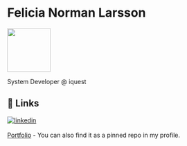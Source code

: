 
# Felicia Norman Larsson
<img src="https://github.com/felicianorman/gif/blob/main/de5c9bbc320f1d3d711a17d5c87d5d31.gif" width="100px" height="100px"/>

System Developer @ iquest

## 🔗 Links
[![linkedin](https://img.shields.io/badge/linkedin-0A66C2?style=for-the-badge&logo=linkedin&logoColor=white)](https://www.linkedin.com/in/felicia-norman-1b8a15152/)
<br><br>
[Portfolio](https://felicianorman.netlify.app/) - You can also find it as a pinned repo in my profile.
